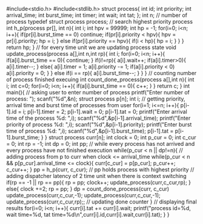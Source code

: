 #include<stdio.h>
#include<stdlib.h>
struct process{
int id;
int priority;
int arrival_time;
int burst_time;
int timer;
int wait;
int tat;
};
int n; // number of process
typedef struct process process;
// search highest priority process
int h_p(process pr[], int n){
int i;
int hpv = 99999;
int hp = -1;
for(i=0; i<n; i++){
if(pr[i].burst_time == 0)
continue;
if(pr[i].priority < hpv){
hpv = pr[i].priority;
hp = i;
}
else if(pr[i].priority == hpv){
if(i < hp){
hp = i;
}
}
}
return hp;
}
// for every time unit we are updating process state
void update_process(process a[],int n,int rp){
int i;
for(i=0; i<n; i++){
if(a[i].burst_time == 0){
continue;
}
if(i!=rp){
a[i].wait++;
if(a[i].timer>0){
a[i].timer--;
}
else{
a[i].timer = 1;
a[i].priority -= 1;
if(a[i].priority < 0)
a[i].priority = 0;
}
}
else if(i == rp){
a[i].burst_time--;
}
}
}
// counting number of process finished execuing
int count_done_process(process a[],int n){
int i;
int c=0;
for(i=0; i<n; i++){
if(a[i].burst_time == 0){
c++;
}
}
return c;
}
int main(){
// asking user to enter number of process
printf("Enter number of process: ");
scanf("%d",&n);
struct process p[n];
int i;
// getting priority, arrival time and burst time of processes from user
for(i=1; i<=n; i++){
p[i-1].id = i;
p[i-1].timer = 2;
p[i-1].wait = 0;
p[i-1].tat = 0;
printf("Enter arrival time of the process %d: ",i);
scanf("%d",&p[i-1].arrival_time);
printf("Enter priority of process %d: ",i);
scanf("%d",&p[i-1].priority);
printf("Enter burst time of process %d: ",i);
scanf("%d",&p[i-1].burst_time);
p[i-1].tat = p[i-1].burst_time;
}
}
struct process curr[n];
int clock = 0;
int p_cur = 0;
int c_cur = 0;
int rp = -1;
int dp = 0;
int pp;
// while every process has not arrived and every process have not finished execution
while(p_cur < n || dp!=n){
// adding process from p to curr when clock <= arrival_time
while(p_cur < n && p[p_cur].arrival_time <= clock){
curr[c_cur] = p[p_cur];
p_cur++;
c_cur++;
}
pp = h_p(curr, c_cur); // pp holds process with highest priority
// adding dispatcher latency of 2 time unit when there is context switching
if(rp == -1 || rp == pp){
rp = pp;
clock++;
update_process(curr,c_cur,rp);
}
else{
clock +=2;
rp = pp;
}
dp = count_done_process(curr, c_cur)
update_process(curr,c_cur,-1);
update_process(curr,c_cur,-1);
update_process(curr,c_cur,rp);; // updating done counter
}
// displaying final results
for(i=0; i<n; i++){
curr[i].tat += curr[i].wait;
printf("process id=%d, wait time=%d, tat time=%d\n",curr[i].id,curr[i].wait,curr[i].tat);
}
}
